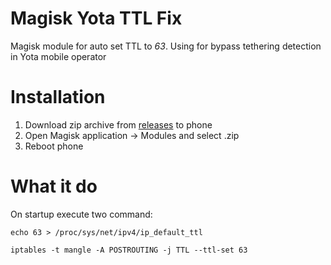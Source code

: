 # Magisk Yota TTL Fix

Magisk module for auto set TTL to *63*. Using for bypass tethering detection in Yota mobile operator

# Installation

1. Download zip archive from [releases](https://github.com/LionZXY/Yota-TTL-Fix/releases/) to phone
2. Open Magisk application -> Modules and select .zip 
3. Reboot phone

# What it do

On startup execute two command:
```
echo 63 > /proc/sys/net/ipv4/ip_default_ttl
```
```
iptables -t mangle -A POSTROUTING -j TTL --ttl-set 63
```
